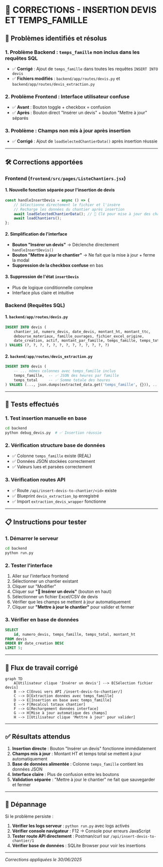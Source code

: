 # 🔧 CORRECTIONS - INSERTION DEVIS ET TEMPS_FAMILLE

## 🎯 **Problèmes identifiés et résolus**

### 1. **Problème Backend : `temps_famille` non inclus dans les requêtes SQL**
- ✅ **Corrigé** : Ajout de `temps_famille` dans toutes les requêtes `INSERT INTO devis`
- ✅ **Fichiers modifiés** : `backend/app/routes/devis.py` et `backend/app/routes/devis_extraction.py`

### 2. **Problème Frontend : Interface utilisateur confuse**
- ✅ **Avant** : Bouton toggle + checkbox = confusion
- ✅ **Après** : Bouton direct "Insérer un devis" + bouton "Mettre à jour" séparés

### 3. **Problème : Champs non mis à jour après insertion**
- ✅ **Corrigé** : Ajout de `loadSelectedChantierData()` après insertion réussie

---

## 🛠️ **Corrections apportées**

### **Frontend (`frontend/src/pages/ListeChantiers.jsx`)**

#### 1. **Nouvelle fonction séparée pour l'insertion de devis**
```javascript
const handleInsertDevis = async () => {
    // Sélectionne directement le fichier et l'insère
    // Recharge les données du chantier après insertion
    await loadSelectedChantierData(); // 🔑 Clé pour mise à jour des champs
    await loadChantiers();
};
```

#### 2. **Simplification de l'interface**
- **Bouton "Insérer un devis"** → Déclenche directement `handleInsertDevis()`
- **Bouton "Mettre à jour le chantier"** → Ne fait que la mise à jour + ferme la modal
- **Suppression de la checkbox confuse** en bas

#### 3. **Suppression de l'état `insertDevis`**
- Plus de logique conditionnelle complexe
- Interface plus claire et intuitive

### **Backend (Requêtes SQL)**

#### 1. **`backend/app/routes/devis.py`**
```sql
INSERT INTO devis (
    chantier_id, numero_devis, date_devis, montant_ht, montant_ttc,
    debourse_materiaux, famille_ouvrages, fichier_excel_origine,
    date_creation, actif, montant_par_famille, temps_famille, temps_total  -- ✅ Ajouté
) VALUES (?, ?, ?, ?, ?, ?, ?, ?, ?, ?, ?, ?, ?)
```

#### 2. **`backend/app/routes/devis_extraction.py`**
```sql
INSERT INTO devis (
    -- ... mêmes colonnes avec temps_famille inclus
    temps_famille,  -- ✅ JSON des heures par famille
    temps_total     -- ✅ Somme totale des heures
) VALUES (..., json.dumps(extracted_data.get('temps_famille', {})), ...)
```

---

## 🧪 **Tests effectués**

### 1. **Test insertion manuelle en base**
```bash
cd backend
python debug_devis.py  # ✅ Insertion réussie
```

### 2. **Vérification structure base de données**
- ✅ Colonne `temps_famille` existe (REAL)
- ✅ Données JSON stockées correctement
- ✅ Valeurs lues et parsées correctement

### 3. **Vérification routes API**
- ✅ Route `/api/insert-devis-to-chantier/<id>` existe
- ✅ Blueprint `devis_extraction_bp` enregistré
- ✅ Import `extraction_devis_wrapper` fonctionne

---

## 📋 **Instructions pour tester**

### 1. **Démarrer le serveur**
```bash
cd backend
python run.py
```

### 2. **Tester l'interface**
1. Aller sur l'interface frontend
2. Sélectionner un chantier existant
3. Cliquer sur "Modifier" 
4. Cliquer sur **"📄 Insérer un devis"** (bouton en haut)
5. Sélectionner un fichier Excel/CSV de devis
6. Vérifier que les champs se mettent à jour automatiquement
7. Cliquer sur **"Mettre à jour le chantier"** pour valider et fermer

### 3. **Vérifier en base de données**
```sql
SELECT 
    id, numero_devis, temps_famille, temps_total, montant_ht 
FROM devis 
ORDER BY date_creation DESC 
LIMIT 5;
```

---

## 🔄 **Flux de travail corrigé**

```mermaid
graph TD
    A[Utilisateur clique 'Insérer un devis'] --> B[Sélection fichier devis]
    B --> C[Envoi vers API /insert-devis-to-chantier/]
    C --> D[Extraction données avec temps_famille]
    D --> E[Insertion en base avec temps_famille]
    E --> F[Recalcul totaux chantier]
    F --> G[Rechargement données interface]
    G --> H[Mise à jour automatique des champs]
    H --> I[Utilisateur clique 'Mettre à jour' pour valider]
```

---

## ✅ **Résultats attendus**

1. **Insertion directe** : Bouton "Insérer un devis" fonctionne immédiatement
2. **Champs mis à jour** : Montant HT et temps total se mettent à jour automatiquement
3. **Base de données alimentée** : Colonne `temps_famille` contient les données JSON
4. **Interface claire** : Plus de confusion entre les boutons
5. **Validation séparée** : "Mettre à jour le chantier" ne fait que sauvegarder et fermer

---

## 🚨 **Dépannage**

Si le problème persiste :

1. **Vérifier les logs serveur** : `python run.py` avec logs activés
2. **Vérifier console navigateur** : F12 → Console pour erreurs JavaScript
3. **Tester route API directement** : Postman/curl sur `/api/insert-devis-to-chantier/1`
4. **Vérifier base de données** : SQLite Browser pour voir les insertions

---

*Corrections appliquées le 30/06/2025* 